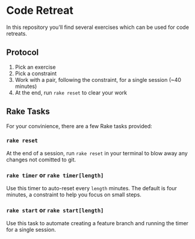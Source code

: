 # Code Retreat

In this repository you'll find several exercises which can be used for code retreats.

## Protocol

1. Pick an exercise
2. Pick a constraint
3. Work with a pair, following the constraint, for a single session (~40 minutes)
4. At the end, run `rake reset` to clear your work

## Rake Tasks

For your convinience, there are a few Rake tasks provided:

### `rake reset`

At the end of a session, run `rake reset` in your terminal to blow away any changes not comitted to git.

### `rake timer` or `rake timer[length]`

Use this timer to auto-reset every `length` minutes. The default is four minutes, a constraint to help you focus on small steps.

### `rake start` or `rake start[length]`

Use this task to automate creating a feature branch and running the timer for a single session.

